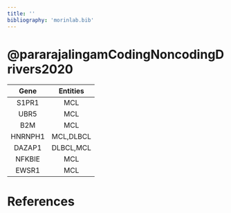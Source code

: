 ```yaml
---
title: ''
bibliography: 'morinlab.bib'
---
```


# @pararajalingamCodingNoncodingDrivers2020
|Gene|Entities|
|:-:|:-:|
|S1PR1|MCL|
|UBR5|MCL|
|B2M|MCL|
|HNRNPH1|MCL,DLBCL|
|DAZAP1|DLBCL,MCL|
|NFKBIE|MCL|
|EWSR1|MCL|

# References

